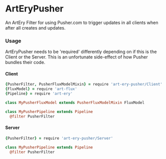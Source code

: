 # ArtEryPusher

An ArtEry Filter for using Pusher.com to trigger updates in all clients when after all creates and updates.

### Usage

ArtEryPusher needs to be 'required' differently depending on if this is the Client or the Server. This is an unfortunate side-effect of how Pusher bundles their code.

#### Client

```coffeescript
{PusherFilter, PusherFluxModelMixin} = require 'art-ery-pusher/Client'
{FluxModel} = require 'art-flux'
{Pipeline} = require 'art-ery'

class MyPusherFluxModel extends PusherFluxModelMixin FluxModel

class MyPusherPipeline extends Pipeline
  @filter PusherFilter
```

#### Server

```coffeescript
{PusherFilter} = require 'art-ery-pusher/Server'

class MyPusherPipeline extends Pipeline
  @filter PusherFilter
```